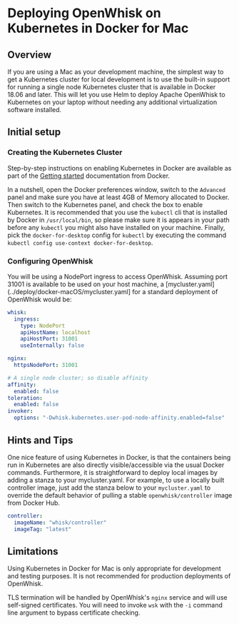 <!--
#
# Licensed to the Apache Software Foundation (ASF) under one or more
# contributor license agreements.  See the NOTICE file distributed with
# this work for additional information regarding copyright ownership.
# The ASF licenses this file to You under the Apache License, Version 2.0
# (the "License"); you may not use this file except in compliance with
# the License.  You may obtain a copy of the License at
#
#     http://www.apache.org/licenses/LICENSE-2.0
#
# Unless required by applicable law or agreed to in writing, software
# distributed under the License is distributed on an "AS IS" BASIS,
# WITHOUT WARRANTIES OR CONDITIONS OF ANY KIND, either express or implied.
# See the License for the specific language governing permissions and
# limitations under the License.
#
-->

# Deploying OpenWhisk on Kubernetes in Docker for Mac

## Overview

If you are using a Mac as your development machine, the simplest way
to get a Kubernetes cluster for local development is to use the
built-in support for running a single node Kubernetes cluster that is
available in Docker 18.06 and later.  This will let you use Helm to
deploy Apache OpenWhisk to Kubernetes on your laptop without needing
any additional virtualization software installed.

## Initial setup

### Creating the Kubernetes Cluster

Step-by-step instructions on enabling Kubernetes in Docker are
available as part of the
[Getting started](https://docs.docker.com/docker-for-mac/#Kubernetes)
documentation from Docker.

In a nutshell, open the Docker preferences window, switch to the
`Advanced` panel and make sure you have at least 4GB of Memory
allocated to Docker. Then switch to the Kubernetes panel, and check
the box to enable Kubernetes. It is recommended that you use the
`kubectl` cli that is installed by Docker in `/usr/local/bin`, so
please make sure it is appears in your path before any `kubectl` you
might also have installed on your machine.  Finally, pick the
`docker-for-desktop` config for `kubectl` by executing the command
`kubectl config use-context docker-for-desktop`.

### Configuring OpenWhisk

You will be using a NodePort ingress to access OpenWhisk. Assuming
port 31001 is available to be used on your host machine, a
[mycluster.yaml](../deploy/docker-macOS/mycluster.yaml]
for a standard deployment of OpenWhisk would be:
```yaml
whisk:
  ingress:
    type: NodePort
    apiHostName: localhost
    apiHostPort: 31001
    useInternally: false

nginx:
  httpsNodePort: 31001

# A single node cluster; so disable affinity
affinity:
  enabled: false
toleration:
  enabled: false
invoker:
  options: "-Dwhisk.kubernetes.user-pod-node-affinity.enabled=false"
```

## Hints and Tips

One nice feature of using Kubernetes in Docker, is that the
containers being run in Kubernetes are also directly
visible/accessible via the usual Docker commands. Furthermore, it is
straightforward to deploy local images by adding a stanza to your
mycluster.yaml. For example, to use a locally built controller image,
just add the stanza below to your `mycluster.yaml` to override the default
behavior of pulling a stable `openwhisk/controller` image from Docker Hub.
```yaml
controller:
  imageName: "whisk/controller"
  imageTag: "latest"
```

## Limitations

Using Kubernetes in Docker for Mac is only appropriate for development
and testing purposes.  It is not recommended for production
deployments of OpenWhisk.

TLS termination will be handled by OpenWhisk's `nginx` service and
will use self-signed certificates.  You will need to invoke `wsk` with
the `-i` command line argument to bypass certificate checking.
